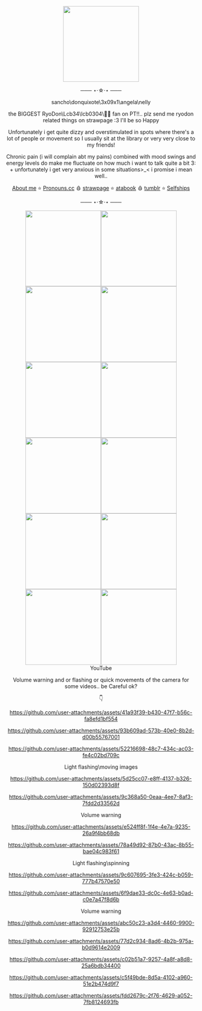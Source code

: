 
<p align=center>
<img src=https://github.com/user-attachments/assets/76423d76-2a02-4366-9acd-9ab958af48fe
 width=200 height=200></p> 
<div align=center> 
 ─── ⋆⋅☆⋅⋆ ───
 
  sancho\donquixote\3x09x1\angela\nelly

the BIGGEST RyoDon\Lcb34\lcb0304\🚬🎠 fan on PT!!.. plz send me ryodon related things on strawpage :3 I'll be so Happy

Unfortunately i get quite dizzy and overstimulated in spots where there's a lot of people or movement so I usually sit at the library or very very close to my friends! 

Chronic pain (i will complain abt my pains) combined with mood swings and energy levels do make me fluctuate on how much i want to talk quite a bit 3: + unfortunately i get very anxious in some situations>_< i promise i mean well..
 
   [About me](https://stellular.net/LCB34) ⭐
   [Pronouns.cc](https://pronouns.cc/@3x09x1) 🩸
    [strawpage](https://lcb34.straw.page/) ⭐
    [atabook](https://lcb34.atabook.org/) 🩸
    [tumblr](https://3x09x1.tumblr.com/?source=share) ⭐
    [Selfships](https://docs.google.com/spreadsheets/d/1-EU5Tw7m-dFdLTFfKA0BA86avOmRTfVgRsw-BfhHVnk/edit?usp=drivesdk)

   ─── ⋆⋅☆⋅⋆ ───
</div>

<div align=center>
<img src=https://github.com/user-attachments/assets/97dddc82-98e8-40c7-ab8e-e96159486bdd width=200 height=200><img src=https://github.com/user-attachments/assets/d3310e15-3ecc-4b26-bbca-881299a1a008 width=200 height=200><img src=https://github.com/user-attachments/assets/a0acdc57-0365-4f4b-b5e5-6b1bf002444f width=200 height=200><img src=https://github.com/user-attachments/assets/5555d30d-f407-473e-aac7-00534c1c86d8 width=200 height=200><img src=https://github.com/user-attachments/assets/f2f6b16c-ed4a-4217-894a-0bf34dc1c863  width=200 height=200><img src=https://github.com/user-attachments/assets/cf201249-9792-4f30-a2fd-95b7eb08f581 width=200 height=200><img src=https://github.com/user-attachments/assets/e92dfc84-980c-4120-8033-de58093a25eb width=200 height=200><img src=https://github.com/user-attachments/assets/8ee2b0da-71d9-4eb7-9fee-811e5460d1f7 width=200 height=200><img src=https://github.com/user-attachments/assets/1a6d6193-9cab-4e46-8e11-805dc3baf4f0 width=200 height=200><img src=https://github.com/user-attachments/assets/5b064f2a-f557-4549-975b-0983cff3403b width=200 height=200><img src=https://github.com/user-attachments/assets/78bfd2c7-94e1-4079-8892-e979f9878537 width=200 height=200><img src=https://github.com/user-attachments/assets/136f4074-10aa-46a3-82c6-601d5d213c28 width=200 height=200>


 
</div>


<div align=center>
YouTube
 
Volume warning and or flashing or quick movements of the camera for some videos.. be Careful ok?

 👇 

https://github.com/user-attachments/assets/41a93f39-b430-47f7-b56c-fa8efd1bf554

https://github.com/user-attachments/assets/93b609ad-573b-40e0-8b2d-d00b55767001

https://github.com/user-attachments/assets/52216698-48c7-434c-ac03-fe4c02bd709c

Light flashing\moving images

https://github.com/user-attachments/assets/5d25cc07-e8ff-4137-b326-150d02393d8f

https://github.com/user-attachments/assets/9c368a50-0eaa-4ee7-8af3-7fdd2d33562d

Volume warning

https://github.com/user-attachments/assets/e524ff8f-1f4e-4e7a-9235-26a9f4bb68db

https://github.com/user-attachments/assets/78a49d92-87b0-43ac-8b55-bae04c983f61

Light flashing\spinning

https://github.com/user-attachments/assets/9c607695-3fe3-424c-b059-777b47570e50

https://github.com/user-attachments/assets/6f9dae33-dc0c-4e63-b0ad-c0e7a47f8d6b

Volume warning 

https://github.com/user-attachments/assets/abc50c23-a3d4-4460-9900-92912753e25b

https://github.com/user-attachments/assets/77d2c934-8ad6-4b2b-975a-b0d9614e2009

https://github.com/user-attachments/assets/c02b51a7-9257-4a8f-a8d8-25a6bdb34400

https://github.com/user-attachments/assets/c5f49bde-8d5a-4102-a960-51e2b474d9f7

https://github.com/user-attachments/assets/fdd2679c-2f76-4629-a052-7fb8124693fb

</div>
